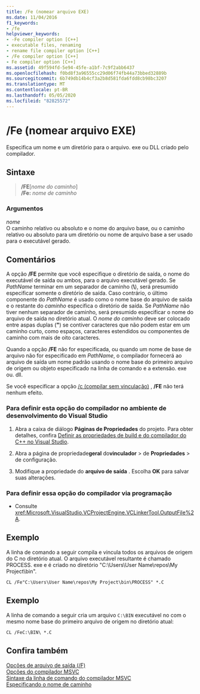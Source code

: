 ```yaml
---
title: /Fe (nomear arquivo EXE)
ms.date: 11/04/2016
f1_keywords:
- /fe
helpviewer_keywords:
- -Fe compiler option [C++]
- executable files, renaming
- rename file compiler option [C++]
- /Fe compiler option [C++]
- Fe compiler option [C++]
ms.assetid: 49f594fd-5e94-45fe-a1bf-7c9f2abb6437
ms.openlocfilehash: f0bd8f3a96555cc29d06f74fb44a73bbed32889b
ms.sourcegitcommit: 6b749db14b4cf3a2b8d581fda6fdd8cb98bc3207
ms.translationtype: MT
ms.contentlocale: pt-BR
ms.lasthandoff: 05/05/2020
ms.locfileid: "82825572"
---
```

# <a name="fe-name-exe-file"></a>/Fe (nomear arquivo EXE)

Especifica um nome e um diretório para o arquivo. exe ou DLL criado pelo compilador.

## <a name="syntax"></a>Sintaxe

> **/FE**[_nome do caminho_] \
> **/Fe:** _nome de caminho_

### <a name="arguments"></a>Argumentos

*nome*<br/>
O caminho relativo ou absoluto e o nome do arquivo base, ou o caminho relativo ou absoluto para um diretório ou nome de arquivo base a ser usado para o executável gerado.

## <a name="remarks"></a>Comentários

A opção **/FE** permite que você especifique o diretório de saída, o nome do executável de saída ou ambos, para o arquivo executável gerado. Se *PathName* terminar em um separador de caminho (**&#92;**), será presumido especificar somente o diretório de saída. Caso contrário, o último componente do *PathName* é usado como o nome base do arquivo de saída e o restante do *caminho* especifica o diretório de saída. Se *PathName* não tiver nenhum separador de caminho, será presumido especificar o nome do arquivo de saída no diretório atual. O *nome do caminho* deve ser colocado entre aspas duplas (**"**) se contiver caracteres que não podem estar em um caminho curto, como espaços, caracteres estendidos ou componentes de caminho com mais de oito caracteres.

Quando a opção **/FE** não for especificada, ou quando um nome de base de arquivo não for especificado em *PathName*, o compilador fornecerá ao arquivo de saída um nome padrão usando o nome base do primeiro arquivo de origem ou objeto especificado na linha de comando e a extensão. exe ou. dll.

Se você especificar a opção [/c (compilar sem vinculação)](c-compile-without-linking.md) , **/FE** não terá nenhum efeito.

### <a name="to-set-this-compiler-option-in-the-visual-studio-development-environment"></a>Para definir esta opção do compilador no ambiente de desenvolvimento do Visual Studio

1. Abra a caixa de diálogo **Páginas de Propriedades** do projeto. Para obter detalhes, confira [Definir as propriedades de build e do compilador do C++ no Visual Studio](../working-with-project-properties.md).

1. Abra a página de propriedade**geral** do**vinculador** > de **Propriedades** > de configuração.

1. Modifique a propriedade do **arquivo de saída** . Escolha **OK** para salvar suas alterações.

### <a name="to-set-this-compiler-option-programmatically"></a>Para definir essa opção do compilador via programação

- Consulte <xref:Microsoft.VisualStudio.VCProjectEngine.VCLinkerTool.OutputFile%2A>.

## <a name="example"></a>Exemplo

A linha de comando a seguir compila e vincula todos os arquivos de origem do C no diretório atual. O arquivo executável resultante é chamado PROCESS. exe e é criado no diretório "C:\Users\User Name\repos\My Project\bin".

```
CL /Fe"C:\Users\User Name\repos\My Project\bin\PROCESS" *.C
```

## <a name="example"></a>Exemplo

A linha de comando a seguir cria um arquivo `C:\BIN` executável no com o mesmo nome base do primeiro arquivo de origem no diretório atual:

```
CL /FeC:\BIN\ *.C
```

## <a name="see-also"></a>Confira também

[Opções de arquivo de saída (/F)](output-file-f-options.md)<br/>
[Opções do compilador MSVC](compiler-options.md)<br/>
[Sintaxe da linha de comando do compilador MSVC](compiler-command-line-syntax.md)<br/>
[Especificando o nome de caminho](specifying-the-pathname.md)<br/>
